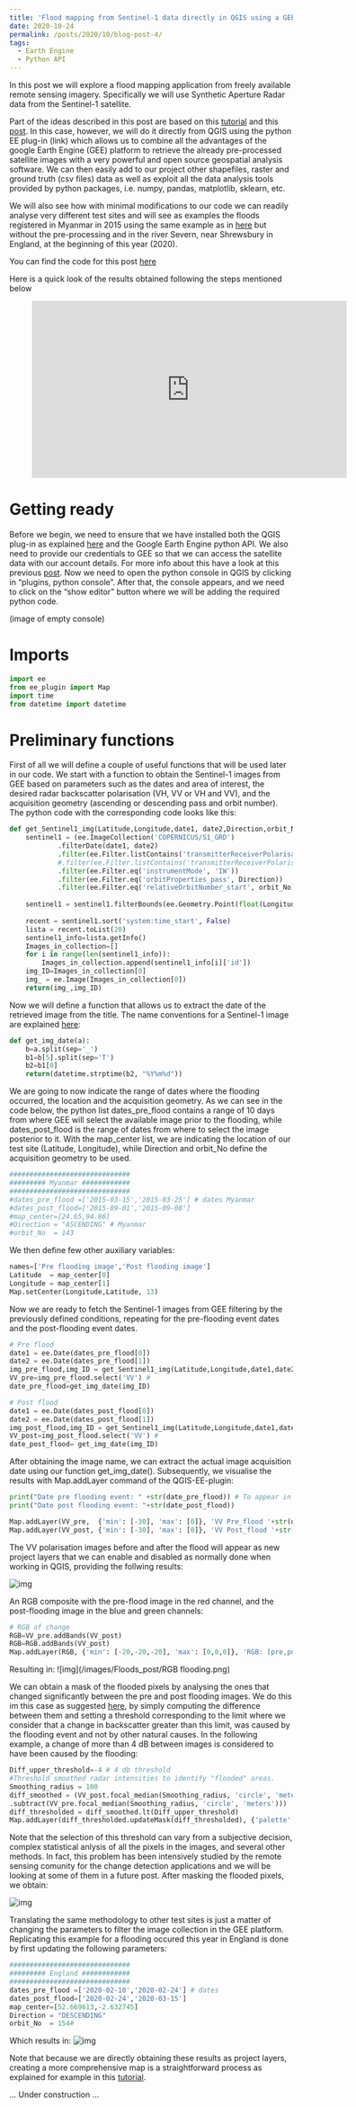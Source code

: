 ```yaml
---
title: 'Flood mapping from Sentinel-1 data directly in QGIS using a GEE python plug-in'
date: 2020-10-24
permalink: /posts/2020/10/blog-post-4/
tags:
  - Earth Engine
  - Python API
---
```

In this post we will explore a flood mapping application from freely available remote sensing imagery. Specifically we will use Synthetic Aperture Radar data from the Sentinel-1 satellite. 

Part of the ideas described in this post are based on this [tutorial](https://www.youtube.com/watch?v=derOXkPCH80) and this [post](https://labo.obs-mip.fr/multitemp/mapping-flooded-areas-using-sentinel-1-in-google-earth-engine/). In this case, however, we will do it directly from QGIS using the python EE plug-in (link) which allows us to combine all the advantages of the google Earth Engine (GEE) platform to retrieve the already pre-processed satellite images with a very powerful and open source geospatial analysis software. We can then easily add to our project other shapefiles, raster and ground truth (csv files) data as well as exploit all the data analysis tools provided by python packages, i.e. numpy, pandas, matplotlib, sklearn, etc.

We will also see how with minimal modifications to our code we can readily analyse very different test sites and will see as examples the floods registered in Myanmar in 2015 using the same example as in [here](https://www.youtube.com/watch?v=derOXkPCH80) but without the pre-processing and in the river Severn, near Shrewsbury in England, at the beginning of this year (2020).

You can find the code for this post [here](https://github.com/crisjosil/Flood_mapping_Sentinel1_in_QGIS/blob/master/Flood_mapping_from_GEE_Sentine1_in%20QGIS_directly.py)

Here is a quick look of the results obtained following the steps mentioned below 

<!-- blank line -->
<figure class="video_container">
  <iframe width="560" height="315" src="https://www.youtube.com/embed/GzPkJRSIBMU" frameborder="0" allowfullscreen="true"> </iframe>
</figure>
<!-- blank line -->

Getting ready
======
Before we begin, we need to ensure that we have installed both the QGIS plug-in as explained [here](https://gee-community.github.io/qgis-earthengine-plugin/) and the Google Earth Engine python API. We also need to provide our credentials to GEE so that we can access the satellite data with our account details. For more info about this have a look at this previous [post](https://crisjosil.github.io/posts/2020/02/blog-post-1/).
Now we need to open the python console in QGIS by clicking in “plugins, python console”. After that, the console appears, and we need to click on the “show editor” button where we will be adding the required python code.

(image of empty console)

Imports
======
```python
import ee
from ee_plugin import Map
import time
from datetime import datetime
```

Preliminary functions
======
First of all we will define a couple of useful functions that will be used later in our code. We start with a function to obtain the Sentinel-1 images from GEE based on parameters such as the dates and area of interest, the desired radar backscatter polarisation (VH, VV or VH and VV), and the acquisition geometry (ascending or descending pass and orbit number). The python code with the corresponding code looks like this:

```python
def get_Sentinel1_img(Latitude,Longitude,date1, date2,Direction,orbit_No):
    sentinel1 = (ee.ImageCollection('COPERNICUS/S1_GRD')
            .filterDate(date1, date2)
            .filter(ee.Filter.listContains('transmitterReceiverPolarisation', 'VV'))
            #.filter(ee.Filter.listContains('transmitterReceiverPolarisation', 'VH'))
            .filter(ee.Filter.eq('instrumentMode', 'IW'))
            .filter(ee.Filter.eq('orbitProperties_pass', Direction))
            .filter(ee.Filter.eq('relativeOrbitNumber_start', orbit_No))); 
              
    sentinel1 = sentinel1.filterBounds(ee.Geometry.Point(float(Longitude),float(Latitude)))
    
    recent = sentinel1.sort('system:time_start', False)
    lista = recent.toList(20)
    sentinel1_info=lista.getInfo()
    Images_in_collection=[]
    for i in range(len(sentinel1_info)):
        Images_in_collection.append(sentinel1_info[i]['id'])
    img_ID=Images_in_collection[0]
    img_ = ee.Image(Images_in_collection[0])
    return(img_,img_ID)
```
  
Now we will define a function that allows us to extract the date of the retrieved image from the title. The name conventions for a Sentinel-1 image are explained [here](https://sentinel.esa.int/web/sentinel/user-guides/sentinel-1-sar/naming-conventions ):  

```python
def get_img_date(a):
    b=a.split(sep='_')
    b1=b[5].split(sep='T')
    b2=b1[0]
    return(datetime.strptime(b2, "%Y%m%d"))
```
  
We are going to now indicate the range of dates where the flooding occurred, the location and the acquisition geometry. As we can see in the code below, the python list dates_pre_flood contains a range of 10 days from where GEE will select the available image prior to the flooding, while dates_post_flood is the range of dates from where to select the image posterior to it. With the map_center list, we are indicating the location of our test site (Latitude, Longitude), while Direction and orbit_No define the acquisition geometry to be used.
```python
##############################
######### Myanmar ############
##############################
#dates_pre_flood =['2015-03-15','2015-03-25'] # dates Myanmar
#dates_post_flood=['2015-09-01','2015-09-08']
#map_center=[24.65,94.86]
#Direction = "ASCENDING" # Myanmar
#orbit_No  = 143
```
We then define few other auxiliary variables:
```python
names=['Pre flooding image','Post flooding image']
Latitude  = map_center[0]
Longitude = map_center[1]
Map.setCenter(Longitude,Latitude, 13)
```
Now we are ready to fetch the Sentinel-1 images from GEE filtering by the previously defined conditions, repeating for the pre-flooding event dates and the post-flooding event dates.
```python
# Pre flood
date1 = ee.Date(dates_pre_flood[0])
date2 = ee.Date(dates_pre_flood[1])
img_pre_flood,img_ID = get_Sentinel1_img(Latitude,Longitude,date1,date2,Direction,orbit_No)
VV_pre=img_pre_flood.select('VV') # 
date_pre_flood=get_img_date(img_ID)

# Post flood
date1 = ee.Date(dates_post_flood[0])
date2 = ee.Date(dates_post_flood[1])
img_post_flood,img_ID = get_Sentinel1_img(Latitude,Longitude,date1,date2,Direction,orbit_No)
VV_post=img_post_flood.select('VV') # 
date_post_flood= get_img_date(img_ID)
```

After obtaining the image name, we can extract the actual image acquisition date using our function get_img_date(). Subsequently, we visualise the results with Map.addLayer command of the QGIS-EE-plugin: 
```python
print("Date pre flooding event: " +str(date_pre_flood)) # To appear in the python console
print("Date post flooding event: "+str(date_post_flood))

Map.addLayer(VV_pre,  {'min': [-30], 'max': [0]}, 'VV Pre_flood '+str(date_pre_flood)) # To appear as new project layers 
Map.addLayer(VV_post, {'min': [-30], 'max': [0]}, 'VV Post_flood '+str(date_post_flood))
```
The VV polarisation images before and after the flood will appear as new project layers that we can enable and disabled as normally done when working in QGIS, providing the follwing results:

![img](/images/Floods_post/VV_Before_After.png)

An RGB composite with the pre-flood image in the red channel, and the post-flooding image in the blue and green channels:
```python
# RGB of change
RGB=VV_pre.addBands(VV_post)
RGB=RGB.addBands(VV_post)
Map.addLayer(RGB, {'min': [-20,-20,-20], 'max': [0,0,0]}, 'RGB: [pre,post,post]')
```
Resulting in:
![img](/images/Floods_post/RGB flooding.png)

We can obtain a mask of the flooded pixels by analysing the ones that changed significantly between the pre and post flooding images. We do this im this case as suggested [here](https://labo.obs-mip.fr/multitemp/mapping-flooded-areas-using-sentinel-1-in-google-earth-engine/), by simply computing the difference between them and setting a threshold corresponding to the limit where we consider that a change in backscatter greater than this limit, was caused by the flooding event and not by other natural causes. In the following example, a change of more than 4 dB between images is considered to have been caused by the flooding:

```python
Diff_upper_threshold=-4 # 4 db threshold
#Threshold smoothed radar intensities to identify "flooded" areas.
Smoothing_radius = 100
diff_smoothed = (VV_post.focal_median(Smoothing_radius, 'circle', 'meters')
.subtract(VV_pre.focal_median(Smoothing_radius, 'circle', 'meters')))
diff_thresholded = diff_smoothed.lt(Diff_upper_threshold)
Map.addLayer(diff_thresholded.updateMask(diff_thresholded), {'palette':["0000FF"]},'Flooded areas mask')
```
Note that the selection of this threshold can vary from a subjective decision, complex statistical anlysis of all the pixels in the images, and several other methods. In fact, this problem has been intensively studied by the remote sensing comunity for the change detection applications and we will be looking at some of them in a future post. After masking the flooded pixels, we obtain:

![img](/images/Floods_post/Masked_flooding.png)

Translating the same methodology to other test sites is just a matter of changing the parameters to filter the image collection in the GEE platform. Replicating this example for a flooding occured this year in England is done by first updating the following parameters:
```python
##############################
######### England ############
##############################
dates_pre_flood =['2020-02-10','2020-02-24'] # dates 
dates_post_flood=['2020-02-24','2020-03-15']
map_center=[52.669613,-2.632745] 
Direction = "DESCENDING"
orbit_No  = 154# 
```
Which results in:
![img](/images/Floods_post/England.png)

Note that because we are directly obtaining these results as project layers, creating a more comprehensive map is a straightforward process as explained for example in this [tutorial](https://www.qgistutorials.com/en/docs/making_a_map.html).    

... Under construction ...






